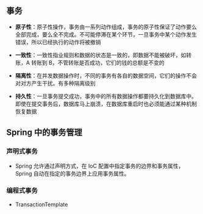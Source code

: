 ## 事务

- **原子性**：原子性操作，事务由一系列动作组成，事务的原子性保证了动作要么全部完成，要么全不完成。不可能停滞在某个环节，一旦事务中某个动作发生错误，所以已经执行的动作将被撤销

- **一致性**：一致性指业规则和数据的状态是一致的，即数据不能被破坏，如转账，A 转账到 B，不管转账是否成功，它们的钱的总额是不变的

- **隔离性**：在并发数据操作时，不同的事务有各自的数据空间，它们的操作不会对对方产生干扰。有多种隔离级别

- **持久性**：一旦事务提交成功，事务中的所有数据操作都要持久化到数据库中。即使在提交事务后，数据库马上崩溃，在数据库重启时也必须能通过某种机制恢复数据


## Spring 中的事务管理

### 声明式事务

- Spring 允许通过声明方式，在 IoC 配置中指定事务的边界和事务属性，Spring 自动在指定的事务边界上应用事务属性。

### 编程式事务

- TransactionTemplate


